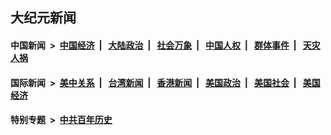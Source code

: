 ## 大纪元新闻

#### 中国新闻 &nbsp;>&nbsp; [中国经济](indexes/ncid283/README.md?05181245) &nbsp;| &nbsp; [大陆政治](indexes/ncid277/README.md?05181245) &nbsp;| &nbsp; [社会万象](indexes/ncid282/README.md?05181245) &nbsp;| &nbsp; [中国人权](indexes/ncid278/README.md?05181245) &nbsp;| &nbsp; [群体事件](indexes/ncid279/README.md?05181245) &nbsp;| &nbsp; [天灾人祸](indexes/ncid280/README.md?05181245)

#### 国际新闻 &nbsp;>&nbsp; [美中关系](indexes/nf1412576/README.md?05181245) &nbsp;| &nbsp; [台湾新闻](indexes/ncid1349361/README.md?05181245) &nbsp;| &nbsp; [香港新闻](indexes/ncid1349362/README.md?05181245) &nbsp;| &nbsp; [美国政治](indexes/ncid1078159/README.md?05181245) &nbsp;| &nbsp; [美国社会](indexes/ncid1078160/README.md?05181245) &nbsp;| &nbsp; [美国经济](indexes/ncid1078158/README.md?05181245)

#### 特别专题 &nbsp;>&nbsp; [中共百年历史](https://github.com/epoch-news/epoch-special/blob/master/README.md?05181245)  
